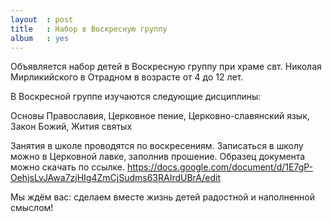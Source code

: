 ```yaml
---
layout  : post
title   : Набор в Воскресную группу
album   : yes
---
```

Объявляется набор детей в Воскресную группу при храме свт. Николая Мирликийского в Отрадном в возрасте от 4 до 12 лет.		

В Воскресной группе изучаются следующие дисциплины:

Основы Православия, Церковное пение, Церковно-славянский язык, Закон Божий, Жития святых

Занятия в школе проводятся по воскресениям. Записаться в школу можно в Церковной лавке, заполнив прошение. Образец документа можно скачать по ссылке. https://docs.google.com/document/d/1E7gP-OehjsLvJAwa7zjHIg4ZmCjSudms63RAIrdUBrA/edit

Мы ждём вас: сделаем вместе жизнь детей радостной и наполненной смыслом!

